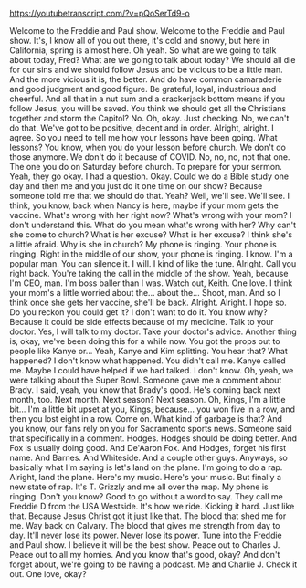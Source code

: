 https://youtubetranscript.com/?v=pQoSerTd9-o

 Welcome to the Freddie and Paul show. Welcome to the Freddie and Paul show. It's, I know all of you out there, it's cold and snowy, but here in California, spring is almost here. Oh yeah. So what are we going to talk about today, Fred? What are we going to talk about today? We should all die for our sins and we should follow Jesus and be vicious to be a little man. And the more vicious it is, the better. And do have common camaraderie and good judgment and good figure. Be grateful, loyal, industrious and cheerful. And all that in a nut sum and a crackerjack bottom means if you follow Jesus, you will be saved. You think we should get all the Christians together and storm the Capitol? No. Oh, okay. Just checking. No, we can't do that. We've got to be positive, decent and in order. Alright, alright. I agree. So you need to tell me how your lessons have been going. What lessons? You know, when you do your lesson before church. We don't do those anymore. We don't do it because of COVID. No, no, no, not that one. The one you do on Saturday before church. To prepare for your sermon. Yeah, they go okay. I had a question. Okay. Could we do a Bible study one day and then me and you just do it one time on our show? Because someone told me that we should do that. Yeah? Well, we'll see. We'll see. I think, you know, back when Nancy is here, maybe if your mom gets the vaccine. What's wrong with her right now? What's wrong with your mom? I don't understand this. What do you mean what's wrong with her? Why can't she come to church? What is her excuse? What is her excuse? I think she's a little afraid. Why is she in church? My phone is ringing. Your phone is ringing. Right in the middle of our show, your phone is ringing. I know. I'm a popular man. You can silence it. I will. I kind of like the tune. Alright. Call you right back. You're taking the call in the middle of the show. Yeah, because I'm CEO, man. I'm boss baller than I was. Watch out, Keith. One love. I think your mom's a little worried about the... about the... Shoot, man. And so I think once she gets her vaccine, she'll be back. Alright. Alright. I hope so. Do you reckon you could get it? I don't want to do it. You know why? Because it could be side effects because of my medicine. Talk to your doctor. Yes, I will talk to my doctor. Take your doctor's advice. Another thing is, okay, we've been doing this for a while now. You got the props out to people like Kanye or... Yeah, Kanye and Kim splitting. You hear that? What happened? I don't know what happened. You didn't call me. Kanye called me. Maybe I could have helped if we had talked. I don't know. Oh, yeah, we were talking about the Super Bowl. Someone gave me a comment about Brady. I said, yeah, you know that Brady's good. He's coming back next month, too. Next month. Next season? Next season. Oh, Kings, I'm a little bit... I'm a little bit upset at you, Kings, because... you won five in a row, and then you lost eight in a row. Come on. What kind of garbage is that? And you know, our fans rely on you for Sacramento sports news. Someone said that specifically in a comment. Hodges. Hodges should be doing better. And Fox is usually doing good. And De'Aaron Fox. And Hodges, forget his first name. And Barnes. And Whiteside. And a couple other guys. Anyways, so basically what I'm saying is let's land on the plane. I'm going to do a rap. Alright, land the plane. Here's my music. Here's your music. But finally a new state of rap. It's T. Grizzly and me all over the map. My phone is ringing. Don't you know? Good to go without a word to say. They call me Freddie D from the USA Westside. It's how we ride. Kicking it hard. Just like that. Because Jesus Christ got it just like that. The blood that shed me for me. Way back on Calvary. The blood that gives me strength from day to day. It'll never lose its power. Never lose its power. Tune into the Freddie and Paul show. I believe it will be the best show. Peace out to Charles J. Peace out to all my homies. And you know that's good, okay? And don't forget about, we're going to be having a podcast. Me and Charlie J. Check it out. One love, okay?